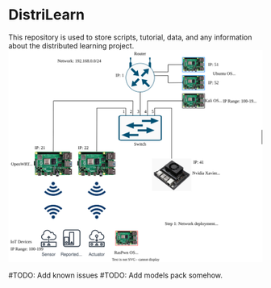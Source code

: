# DistriLearn
This repository is used to store scripts, tutorial, data, and any information about the distributed learning project.
![Topo](Network.svg)


#TODO: Add known issues
#TODO: Add models pack somehow.
